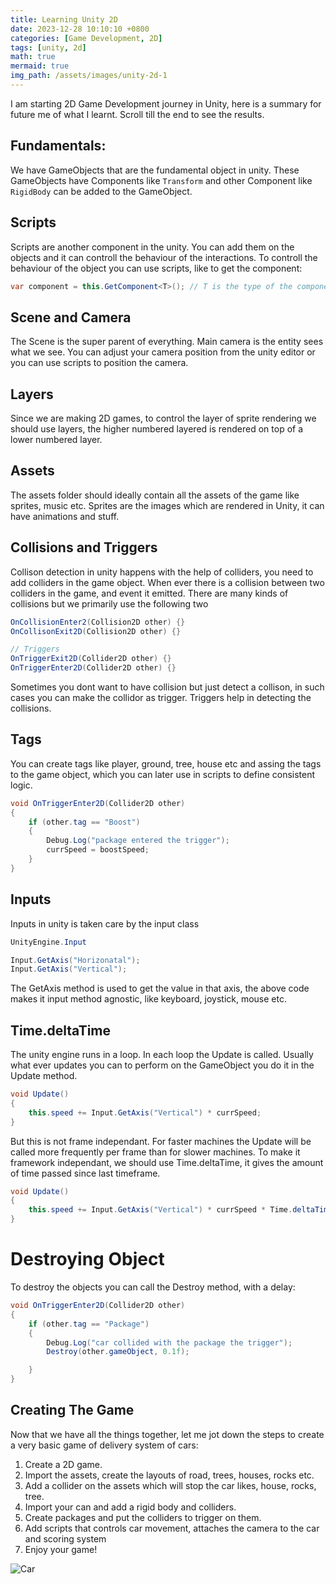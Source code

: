 ```yaml
---
title: Learning Unity 2D
date: 2023-12-28 10:10:10 +0800
categories: [Game Development, 2D]
tags: [unity, 2d]
math: true
mermaid: true
img_path: /assets/images/unity-2d-1
---
```


<script>{% include_relative assets/scripts/ga-pv.js %}</script>

I am starting 2D Game Development journey in Unity, here is a summary for future me of what I learnt. Scroll till the end to see the results.

## Fundamentals:
We have GameObjects that are the fundamental object in unity. These GameObjects have Components like `Transform` and other Component like `RigidBody` can be added to the GameObject.

## Scripts
Scripts are another component in the unity. You can add them on the objects and it can controll the behaviour of the interactions. To controll the behaviour of the object you can use scripts, like to get the component:

```csharp
var component = this.GetComponent<T>(); // T is the type of the component
```

## Scene and Camera
The Scene is the super parent of everything. Main camera is the entity sees what we see. You can adjust your camera position from the unity editor or you can use scripts to position the camera.

## Layers
Since we are making 2D games, to control the layer of sprite rendering we should use layers, the higher numbered layered is rendered on top of a lower numbered layer. 

## Assets
The assets folder should ideally contain all the assets of the game like sprites, music etc. Sprites are the images which are rendered in Unity, it can have animations and stuff.

## Collisions and Triggers
Collison detection in unity happens with the help of colliders, you need to add colliders in the game object. When ever there is a collision between two colliders in the game, and event it emitted. There are many kinds of collisions but we primarily use the following two

```csharp
OnCollisionEnter2(Collision2D other) {}
OnCollisonExit2D(Collision2D other) {}

// Triggers
OnTriggerExit2D(Collider2D other) {}
OnTriggerEnter2D(Collider2D other) {}
```

Sometimes you dont want to have collision but just detect a collison, in such cases you can make the collidor as trigger. Triggers help in detecting the collisions.

## Tags

You can create tags like player, ground, tree, house etc and assing the tags to the game object, which you can later use in scripts to define consistent logic.

```csharp
void OnTriggerEnter2D(Collider2D other)
{
    if (other.tag == "Boost")
    {
        Debug.Log("package entered the trigger");
        currSpeed = boostSpeed;
    }
}
```

## Inputs
Inputs in unity is taken care by the input class

```csharp
UnityEngine.Input

Input.GetAxis("Horizonatal");
Input.GetAxis("Vertical");
```

The GetAxis method is used to get the value in that axis, the above code makes it input method agnostic, like keyboard, joystick, mouse etc.

## Time.deltaTime

The unity engine runs in a loop. In each loop the Update is called. Usually what ever updates you can to perform on the GameObject you do it in the Update method.

```csharp
void Update()
{
    this.speed += Input.GetAxis("Vertical") * currSpeed;
}

```

But this is not frame independant. For faster machines the Update will be called more frequently per frame than for slower machines. To make it framework independant, we should use Time.deltaTime, it gives the amount of time passed since last timeframe.

```csharp
void Update()
{
    this.speed += Input.GetAxis("Vertical") * currSpeed * Time.deltaTime;
}

```

# Destroying Object

To destroy the objects you can call the Destroy method, with a delay:

```csharp
void OnTriggerEnter2D(Collider2D other)
{
    if (other.tag == "Package")
    {
        Debug.Log("car collided with the package the trigger");
        Destroy(other.gameObject, 0.1f);

    }
}

```

## Creating The Game
Now that we have all the things together, let me jot down the steps to create a very basic game of delivery system of cars:

1. Create a 2D game.
2. Import the assets, create the layouts of road, trees, houses, rocks etc.
3. Add a collider on the assets which will stop the car likes, house, rocks, tree.
4. Import your can and add a rigid body and colliders.
5. Create packages and put the colliders to trigger on them.
6. Add scripts that controls car movement, attaches the camera to the car and scoring system
7. Enjoy your game!

![Car](car.gif)